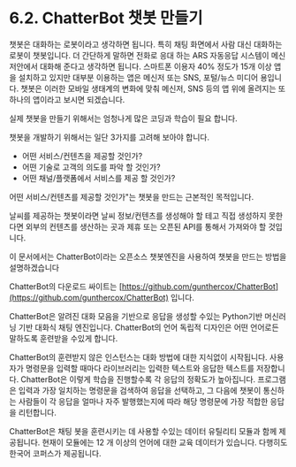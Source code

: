 # 6.2.	ChatterBot 챗봇 만들기

챗봇은 대화하는 로봇이라고 생각하면 됩니다. 특히 채팅 화면에서 사람 대신 대화하는 로봇이 챗봇입니다. 더 간단하게 말하면 전화로 응대 하는 ARS 자동응답 시스템이 메신저안에서 대화해 준다고 생각하면 됩니다. 스마트폰 이용자 40% 정도가 15개 이상 앱을 설치하고 있지만 대부분 이용하는 앱은 메신저 또는 SNS, 포털/뉴스 미디어 용입니다. 챗봇은 이러한 모바일 생태계의 변화에 맞춰 메신저, SNS 등의 앱 위에 올려지는 또 하나의 앱이라고 보시면 되겠습니다.

실제 챗봇을 만들기 위해서는 엄청나게 많은 코딩과 학습이 필요 합니다.

챗봇을 개발하기 위해서는 일단 3가지를 고려해 보아야 합니다.

* 어떤 서비스/컨텐츠을 제공할 것인가?
* 어떤 기술로 고객의 의도를 파악 할 것인가?
* 어떤 채널/플랫폼에서 서비스를 제공 할 것인가?

어떤 서비스/컨텐츠를 제공할 것인가"는 챗봇을 만드는 근본적인 목적입니다.

날씨를 제공하는 챗봇이라면 날씨 정보/컨텐츠를 생성해야 할 테고 직접 생성하지 못한다면 외부의 컨텐츠를 생산하는 곳과 제휴 또는 오픈된 API를 통해서 가져와야 할 것입니다.

이 문서에서는 ChatterBot이라는 오픈소스 챗봇엔진을 사용하여 챗봇을 만드는 방법을 설명하겠습니다

ChatterBot의 다운로드 싸이트는 [https://github.com/gunthercox/ChatterBot](https://github.com/gunthercox/ChatterBot)  입니다.

ChatterBot은 알려진 대화 모음을 기반으로 응답을 생성할 수있는 Python기반  머신러닝 기반 대화식 채팅 엔진입니다. ChatterBot의 언어 독립적 디자인은 어떤 언어로든 말하도록 훈련받을 수있게 합니다.

ChatterBot의 훈련받지 않은 인스턴스는 대화 방법에 대한 지식없이 시작됩니다. 사용자가 명령문을 입력할 때마다 라이브러리는 입력한 텍스트와 응답한 텍스트를 저장합니다. ChatterBot은 이렇게 학습을 진행할수록 각 응답의 정확도가 높아집니다. 프로그램은 입력과 가장 일치하는 명령문을 검색하여 응답을 선택하고, 그 다음에 챗봇이 통신하는 사람들이 각 응답을 얼마나 자주 발행했는지에 따라 해당 명령문에 가장 적합한 응답을 리턴합니다.

ChatterBot은 채팅 봇을 훈련시키는 데 사용할 수있는 데이터 유틸리티 모듈과 함께 제공됩니다. 현재이 모듈에는 12 개 이상의 언어에 대한 교육 데이터가 있습니다. 다행히도 한국어 코퍼스가 제공됩니다.






